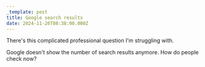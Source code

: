 ```yaml
---
_template: post
title: Google search results
date: 2024-11-26T08:38:00.000Z
---
```

There's this complicated professional question I'm struggling with.

Google doesn't show the number of search results anymore. How do people check now?
